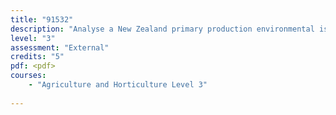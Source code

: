 ```yaml
---
title: "91532"
description: "Analyse a New Zealand primary production environmental issue"
level: "3"
assessment: "External"
credits: "5"
pdf: <pdf>
courses:
    - "Agriculture and Horticulture Level 3"
    
---
```

